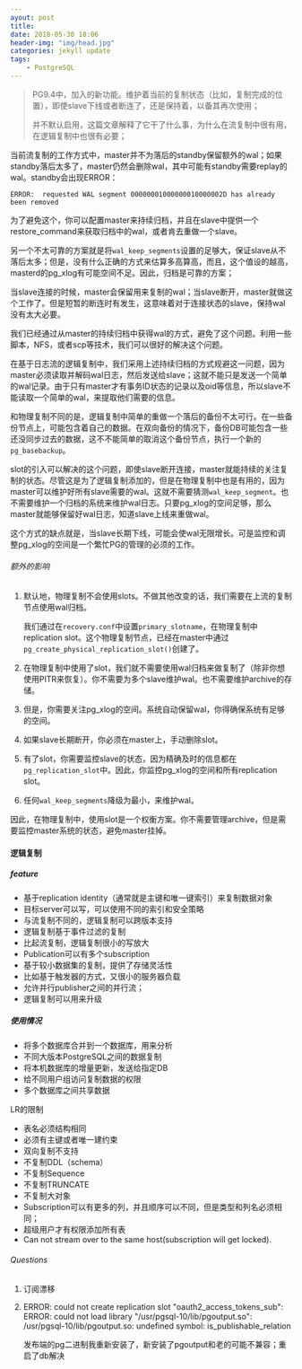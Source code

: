 ```yaml
---
ayout: post
title: 
date: 2018-05-30 18:06
header-img: "img/head.jpg"
categories: jekyll update
tags:
    - PostgreSQL
---
```


> PG9.4中，加入的新功能。维护着当前的复制状态（比如，复制完成的位置），即使slave下线或者断连了，还是保持着，以备其再次使用；
>
> 并不默认启用，这篇文章解释了它干了什么事，为什么在流复制中很有用，在逻辑复制中也很有必要；

当前流复制的工作方式中，master并不为落后的standby保留额外的wal；如果standby落后太多了，master仍然会删除wal，其中可能有standby需要replay的wal。standby会出现ERROR：

```
ERROR:  requested WAL segment 00000001000000010000002D has already been removed
```

为了避免这个，你可以配置master来持续归档，并且在slave中提供一个restore_command来获取归档中的wal，或者肯去重做一个slave。

另一个不太可靠的方案就是将`wal_keep_segments`设置的足够大，保证slave从不落后太多；但是，没有什么正确的方式来估算多高算高，而且，这个值设的越高，masterd的pg_xlog有可能空间不足。因此，归档是可靠的方案；

当slave连接的时候，master会保留用来复制的wal；当slave断开，master就做这个工作了。但是短暂的断连时有发生，这意味着对于连接状态的slave，保持wal没有太大必要。

我们已经通过从master的持续归档中获得wal的方式，避免了这个问题。利用一些脚本，NFS，或者scp等技术，我们可以很好的解决这个问题。

在基于日志流的逻辑复制中，我们采用上述持续归档的方式规避这一问题，因为master必须读取并解码wal日志，然后发送给slave；这就不能只是发送一个简单的wal记录。由于只有master才有事务ID状态的记录以及oid等信息，所以slave不能读取一个简单的wal，来提取他们需要的信息。

和物理复制不同的是，逻辑复制中简单的重做一个落后的备份不太可行。在一些备份节点上，可能包含着自己的数据。在双向备份的情况下，备份DB可能包含一些还没同步过去的数据，这不不能简单的取消这个备份节点，执行一个新的`pg_basebackup`。

slot的引入可以解决的这个问题，即使slave断开连接，master就能持续的关注复制的状态。尽管这是为了逻辑复制添加的，但是在物理复制中也是有用的，因为master可以维护好所有slave需要的wal。这就不需要猜测`wal_keep_segment`。也不需要维护一个归档的系统来维护wal日志。只要pg_xlog的空间足够，那么master就能够保留好wal日志，知道slave上线来重做wal。

这个方式的缺点就是，当slave长期下线，可能会使wal无限增长。可是监控和调整pg_xlog的空间是一个繁忙PG的管理的必须的工作。

###### 额外的影响

1. 默认地，物理复制不会使用slots。不做其他改变的话，我们需要在上流的复制节点使用wal归档。

   我们通过在`recovery.conf`中设置`primary_slotname`，在物理复制中replication slot。这个物理复制节点，已经在master中通过`pg_create_physical_replication_slot()`创建了。

2. 在物理复制中使用了slot，我们就不需要使用wal归档来做复制了（除非你想使用PITR来恢复）。你不需要为多个slave维护wal。也不需要维护archive的存储。

3. 但是，你需要关注pg_xlog的空间。系统自动保留wal，你得确保系统有足够的空间。

4. 如果slave长期断开，你必须在master上，手动删除slot。

5. 有了slot，你需要监控slave的状态，因为精确及时的信息都在`pg_replication_slot`中。因此，你监控pg_xlog的空间和所有replication slot。

6. 任何`wal_keep_segments`降级为最小，来维护wal。

因此，在物理复制中，使用slot是一个权衡方案。你不需要管理archive，但是需要监控master系统的状态，避免master挂掉。

#### 逻辑复制

##### feature

+ 基于replication identity（通常就是主键和唯一键索引）来复制数据对象
+ 目标server可以写，可以使用不同的索引和安全策略
+ 与流复制不同的，逻辑复制可以跨版本支持
+ 逻辑复制基于事件过滤的复制
+ 比起流复制，逻辑复制很小的写放大
+ Publication可以有多个subscription
+ 基于较小数据集的复制，提供了存储灵活性
+ 比如基于触发器的方式，又很小的服务器负载
+ 允许并行publisher之间的并行流；
+ 逻辑复制可以用来升级

##### 使用情况

+ 将多个数据库合并到一个数据库，用来分析
+ 不同大版本PostgreSQL之间的数据复制
+ 将本机数据库的增量更新，发送给指定DB
+ 给不同用户组访问复制数据的权限
+ 多个数据库之间共享数据

LR的限制

+ 表名必须结构相同
+ 必须有主键或者唯一建约束
+ 双向复制不支持
+ 不复制DDL（schema）
+ 不复制Sequence
+ 不复制TRUNCATE
+ 不复制大对象
+ Subscription可以有更多的列，并且顺序可以不同，但是类型和列名必须相同；
+ 超级用户才有权限添加所有表
+ Can not stream over to the same host(subscription will get locked).

###### Questions

1. 订阅漂移


2. ERROR:  could not create replication slot "oauth2_access_tokens_sub": ERROR:  could not load library "/usr/pgsql-10/lib/pgoutput.so": /usr/pgsql-10/lib/pgoutput.so: undefined symbol: is_publishable_relation

   发布端的pg二进制我重新安装了，新安装了pgoutput和老的可能不兼容；重启了db解决
